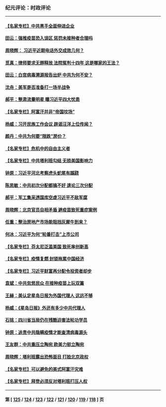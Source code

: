 ### 纪元评论：时政评论
---
#### [【名家专栏】中共黑手全面伸进企业](../../pages/nsc1025/n13195715.md) 
#### [田云：强推疫苗恐入误区 惩罚未接种者合理吗](../../pages/nsc1025/n13195396.md) 
#### [周晓辉： 习近平近期电话外交成效几何？](../../pages/nsc1025/n13195846.md) 
#### [觅真：律师要求无罪释放 法院冤判十四年 这是哪家的王法？](../../pages/nsc1025/n13195363.md) 
#### [田云：白宫病毒溯源报告出炉 中共为何不安？](../../pages/nsc1025/n13195177.md) 
#### [沈舟：美军是否准备打一场半战争](../../pages/nsc1025/n13194792.md) 
#### [郝平：整肃流量明星 曝习近平四大忧患](../../pages/nsc1025/n13194813.md) 
#### [【名家专栏】阿富汗并非“帝国坟场”](../../pages/nsc1025/n13194323.md) 
#### [杨威：习开民族工作会议 辟谣汪洋上位传闻？](../../pages/nsc1025/n13194595.md) 
#### [颜丹：中共为何要“限跌”房价？](../../pages/nsc1025/n13194604.md) 
#### [【名家专栏】危机中的自由主义者](../../pages/nsc1025/n13194312.md) 
#### [【名家专栏】中共塔利班勾结 无损美国影响力](../../pages/nsc1025/n13194307.md) 
#### [钟原：习近平河北考察虎头蛇尾有蹊跷](../../pages/nsc1025/n13193144.md) 
#### [陈思敏：中共初次分配都搞不好 遑论三次分配](../../pages/nsc1025/n13193376.md) 
#### [郝平：军工集采透国库空虚习近平不敌军腐](../../pages/nsc1025/n13192997.md) 
#### [周晓辉：北京官员自相矛盾 避疫苗致死重症案例](../../pages/nsc1025/n13193094.md) 
#### [任重：整治房地产市场能阻挡灰犀牛到来？](../../pages/nsc1025/n13193011.md) 
#### [何冰：习近平为何“轮番打击”上市公司](../../pages/nsc1025/n13192923.md) 
#### [【名家专栏】芬太尼泛滥美国 致死率创新高](../../pages/nsc1025/n13192274.md) 
#### [【名家专栏】疫情复燃 封锁拖累中国经济](../../pages/nsc1025/n13192125.md) 
#### [【名家专栏】习近平财富再分配令投资者却步](../../pages/nsc1025/n13192250.md) 
#### [袁斌：中共忽悠民众 在接种疫苗上玩双簧](../../pages/nsc1025/n13191412.md) 
#### [王赫：美认定星岛日报为外国代理人 这远不够](../../pages/nsc1025/n13190753.md) 
#### [杨威：《星岛日报》外还有多少中共代理人](../../pages/nsc1025/n13190152.md) 
#### [石铭：四川省当局仍在残酷迫害法轮功学员](../../pages/nsc1025/n13190861.md) 
#### [钟原：追责中共隐瞒疫情才能查清病毒源头](../../pages/nsc1025/n13190564.md) 
#### [王友群：中共重压立陶宛 欧美力挺立陶宛](../../pages/nsc1025/n13190607.md) 
#### [周晓辉：塔利班露出恐怖面目 打脸北京政权](../../pages/nsc1025/n13190627.md) 
#### [【名家专栏】可以避免的美式阿富汗灾难](../../pages/nsc1025/n13189518.md) 
#### [【名家专栏】拜登必须反对塔利班打压人权](../../pages/nsc1025/n13189597.md) 

---
#### 第 [ [125](./125.md) / [124](./124.md) / [123](./123.md) / [122](./122.md) / [121](./121.md) / [120](./120.md) / [119](./119.md) / [118](./118.md) ] 页
